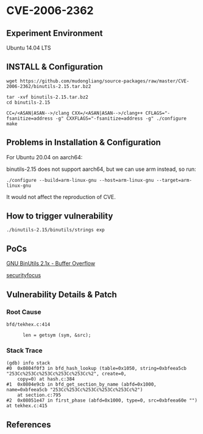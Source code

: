 # CVE-2006-2362

## Experiment Environment

Ubuntu 14.04 LTS

## INSTALL & Configuration

```
wget https://github.com/mudongliang/source-packages/raw/master/CVE-2006-2362/binutils-2.15.tar.bz2

tar -xvf binutils-2.15.tar.bz2
cd binutils-2.15

CC=/<ASAN|ASAN-->/clang CXX=/<ASAN|ASAN-->/clang++ CFLAGS="-fsanitize=address -g" CXXFLAGS="-fsanitize=address -g" ./configure
make
```

## Problems in Installation & Configuration

For Ubuntu 20.04 on aarch64:

binutils-2.15 does not support aarch64, but we can use arm instead, so run:
```
./configure --build=arm-linux-gnu --host=arm-linux-gnu --target=arm-linux-gnu
```
It would not affect the reproduction of CVE.

## How to trigger vulnerability

```
./binutils-2.15/binutils/strings exp
```

## PoCs

[GNU BinUtils 2.1x - Buffer Overflow](https://www.exploit-db.com/exploits/27856/)

[securityfocus](http://www.securityfocus.com/bid/17950/info)

## Vulnerability Details & Patch

### Root Cause

```
bfd/tekhex.c:414

      len = getsym (sym, &src);
```
### Stack Trace

```
(gdb) info stack
#0  0x0804f0f3 in bfd_hash_lookup (table=0x1050, string=0xbfeea5cb "253Cc%253Cc%253Cc%253Cc%253Cc%2", create=0, 
    copy=0) at hash.c:384
#1  0x0804e9cb in bfd_get_section_by_name (abfd=0x1000, name=0xbfeea5cb "253Cc%253Cc%253Cc%253Cc%253Cc%2")
    at section.c:795
#2  0x08051e47 in first_phase (abfd=0x1000, type=0, src=0xbfeea60e "") at tekhex.c:415
```

## References
